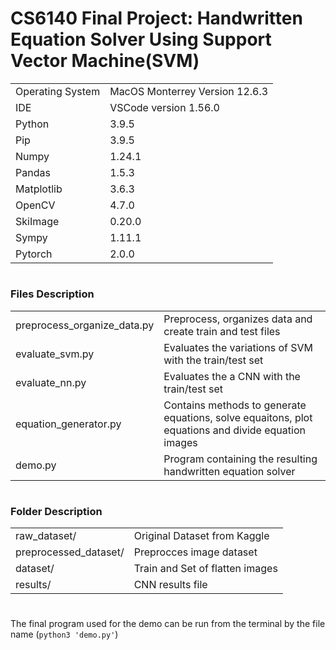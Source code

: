 # CS6140 Final Project: Handwritten Equation Solver Using Support Vector Machine(SVM)


|    |   |
| ------------ | ------------ |
| Operating System | MacOS Monterrey Version 12.6.3  |
| IDE  | VSCode version 1.56.0 |
| Python | 3.9.5 |
| Pip | 3.9.5 |
| Numpy| 1.24.1 |
| Pandas| 1.5.3 |
| Matplotlib | 3.6.3 |
| OpenCV | 4.7.0 |
| SkiImage | 0.20.0 |
| Sympy | 1.11.1 |
| Pytorch | 2.0.0 |
#
#


### Files Description
|    |   |
| ------------ | ------------ |
| preprocess_organize_data.py | Preprocess, organizes data and create train and test files |
| evaluate_svm.py  | Evaluates the variations of SVM with the train/test set |
| evaluate_nn.py  | Evaluates the a CNN with the train/test set |
| equation_generator.py | Contains methods to generate equations, solve equaitons, plot equations and divide equation images |
| demo.py  | Program containing the resulting handwritten equation solver |

#
#
### Folder Description
|    |   |
| ------------ | ------------ |
| raw_dataset/ | Original Dataset from Kaggle |
| preprocessed_dataset/  | Preprocces image dataset |
| dataset/ | Train and Set of flatten images |
| results/ | CNN results file |



#
The final program used for the demo can be run from the terminal by the file name (```python3 'demo.py'```)